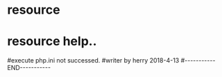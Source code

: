 # resource
# resource help..
#execute php.ini not successed.
#writer by herry 2018-4-13
#-----------END-----------
